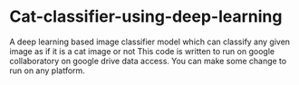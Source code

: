 # Cat-classifier-using-deep-learning
A deep learning based image classifier model which can classify any given image as if it is a cat image or not
This code is written to run on google collaboratory on google drive data access. You can make some change to run on any platform.
